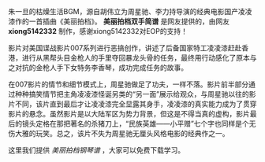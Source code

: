 

朱一旦的枯燥生活BGM，源自胡伟立为周星驰、李力持导演的经典电影国产凌凌漆作的一首插曲《美丽拍档》。 **美丽拍档双手简谱** 是网友提供的，由网友
**xiong5142332** 制作，感谢xiong5142332对EOP的支持！

影片对美国谍战影片007系列进行恶搞创作，讲述了后备国家特工凌凌漆赶赴香港，进行从黑帮头目金枪人的手里夺回暴龙头骨的任务，最终用行动感化了原本与之对抗的金枪人手下女特务李香琴，成功完成任务的故事。

在007影片的情节和细节模式上，周星驰做足了功夫，一样不落。影片前半部分通过种种搞笑情节把主角凌凌漆怪诞另类的“另一面”展示给观众，与周星驰以往的影片不同，该片直到最后才让凌凌漆完全显露其身手，凌凌漆的真实能力成为了贯穿影片的悬念。虽然影片是以大陆军区为势力背景，但这是不得当真的虚构，影片最后的镜头定格在那把著名的杀猪刀上，“民族英雄——小平赠”七个字也同样是个无伤大雅的玩笑。总之，该片不失为周星驰无厘头风格电影的经典作之一。

这里我们提供 _美丽拍档钢琴谱_ ，大家可以免费下载学习。

